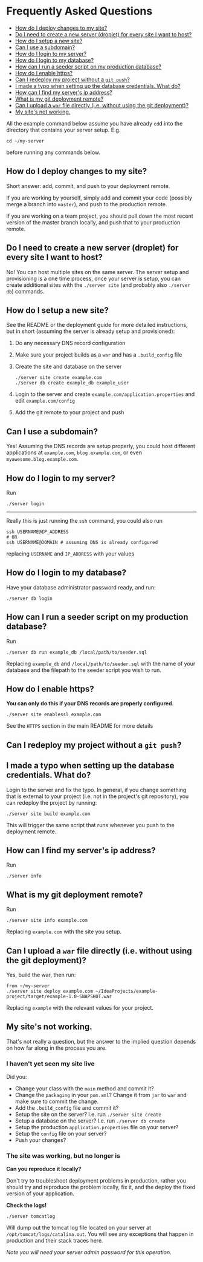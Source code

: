 # Frequently Asked Questions

* [How do I deploy changes to my site?](#how-do-i-deploy-changes-to-my-site)
* [Do I need to create a new server (droplet) for every site I want to host?](#do-i-need-to-create-a-new-server-droplet-for-every-site-i-want-to-host)
* [How do I setup a new site?](#how-do-i-setup-a-new-site)
* [Can I use a subdomain?](#can-i-use-a-subdomain)
* [How do I login to my server?](#how-do-i-login-to-my-server)
* [How do I login to my database?](#how-do-i-login-to-my-database)
* [How can I run a seeder script on my production database?](#how-can-i-run-a-seeder-script-on-my-production-database)
* [How do I enable https?](#how-do-i-enable-https)
* [Can I redeploy my project without a `git push`?](#can-i-redeploy-my-project-without-a-git-push)
* [I made a typo when setting up the database credentials. What do?](#i-made-a-typo-when-setting-up-the-database-credentials-what-do)
* [How can I find my server's ip address?](#how-can-i-find-my-servers-ip-address)
* [What is my git deployment remote?](#what-is-my-git-deployment-remote)
* [Can I upload a `war` file directly (i.e. without using the git deployment)?](#can-i-upload-a-war-file-directly-ie-without-using-the-git-deployment)
* [My site's not working.](#my-sites-not-working)

All the example command below assume you have already `cd`d into the directory
that contains your server setup. E.g.

```
cd ~/my-server
```

before running any commands below.

## How do I deploy changes to my site?

Short answer: add, commit, and push to your deployment remote.

If you are working by yourself, simply add and commit your code (possibly merge
a branch into `master`), and push to the production remote.

If you are working on a team project, you should pull down the most recent
version of the master branch locally, and push that to your production remote.

## Do I need to create a new server (droplet) for every site I want to host?

No! You can host multiple sites on the same server. The server setup and
provisioning is a one time process, once your server is setup, you can create
additional sites with the `./server site` (and probably also `./server db`)
commands.

## How do I setup a new site?

See the README or the deployment guide for more detailed instructions, but in
short (assuming the server is already setup and provisioned):

1. Do any necessary DNS record configuration

1. Make sure your project builds as a `war` and has a `.build_config` file

1. Create the site and database on the server

    ```
    ./server site create example.com
    ./server db create example_db example_user
    ```

1. Login to the server and create `example.com/application.properties` and edit
   `example.com/config`

1. Add the git remote to your project and push

## Can I use a subdomain?

Yes! Assuming the DNS records are setup properly, you could host different
applications at `example.com`, `blog.example.com`, or even
`myawesome.blog.example.com`.

## How do I login to my server?

Run

```
./server login
```

---

Really this is just running the `ssh` command, you could also run

```
ssh USERNAME@IP_ADDRESS
# OR
ssh USERNAME@DOMAIN # assuming DNS is already configured
```

replacing `USERNAME` and `IP_ADDRESS` with your values

## How do I login to my database?

Have your database administrator password ready, and run:

```
./server db login
```

## How can I run a seeder script on my production database?

Run

```
./server db run example_db /local/path/to/seeder.sql
```

Replacing `example_db` and `/local/path/to/seeder.sql` with the name of your database
and the filepath to the seeder script you wish to run.

## How do I enable https?

**You can only do this if your DNS records are properly configured.**

```
./server site enablessl example.com
```

See the `HTTPS` section in the main README for more details

## Can I redeploy my project without a `git push`?
## I made a typo when setting up the database credentials. What do?

Login to the server and fix the typo. In general, if you change something that
is external to your project (i.e. not in the project's git repository), you can
redeploy the project by running:

```
./server site build example.com
```

This will trigger the same script that runs whenever you push to the deployment
remote.

## How can I find my server's ip address?

Run

```
./server info
```

## What is my git deployment remote?

Run

```
./server site info example.com
```

Replacing `example.com` with the site you setup.

## Can I upload a `war` file directly (i.e. without using the git deployment)?

Yes, build the war, then run:

```
from ~/my-server
./server site deploy example.com ~/IdeaProjects/example-project/target/example-1.0-SNAPSHOT.war
```

Replacing `example` with the relevant values for your project.

## My site's not working.

That's not really a question, but the answer to the implied question depends on
how far along in the process you are.

### I haven't yet seen my site live

Did you:

- Change your class with the `main` method and commit it?
- Change the `packaging` in your `pom.xml`? Change it from `jar` to `war` and
  make sure to commit the change.
- Add the `.build_config` file and commit it?
- Setup the site on the server? I.e. run `./server site create`
- Setup a database on the server? I.e. run `./server db create`
- Setup the production `application.properties` file on your server?
- Setup the `config` file on your server?
- Push your changes?

### The site was working, but no longer is

**Can you reproduce it locally?**

Don't try to troubleshoot deployment problems in production, rather you should
try and reproduce the problem locally, fix it, and the deploy the fixed version
of your application.

**Check the logs!**

```
./server tomcatlog
```

Will dump out the tomcat log file located on your server at
`/opt/tomcat/logs/catalina.out`. You will see any exceptions that happen in
production and their stack traces here.

*Note you will need your server admin password for this operation.*

